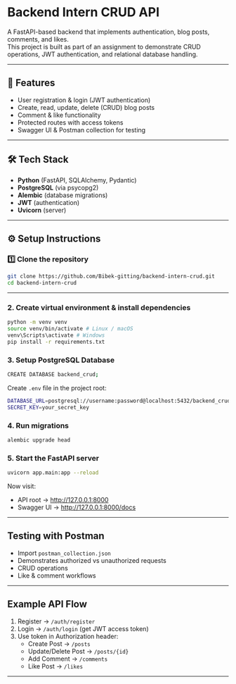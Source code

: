 # Backend Intern CRUD API

A FastAPI-based backend that implements authentication, blog posts, comments, and likes.  
This project is built as part of an assignment to demonstrate CRUD operations, JWT authentication, and relational database handling.

---

## 🚀 Features
- User registration & login (JWT authentication)
- Create, read, update, delete (CRUD) blog posts
- Comment & like functionality
- Protected routes with access tokens
- Swagger UI & Postman collection for testing

---

## 🛠️ Tech Stack
- **Python** (FastAPI, SQLAlchemy, Pydantic)
- **PostgreSQL** (via psycopg2)
- **Alembic** (database migrations)
- **JWT** (authentication)
- **Uvicorn** (server)

---

## ⚙️ Setup Instructions

### 1️⃣ Clone the repository
```bash
git clone https://github.com/Bibek-gitting/backend-intern-crud.git
cd backend-intern-crud
```
---

### 2. **Create virtual environment & install dependencies**
```bash
python -m venv venv
source venv/bin/activate # Linux / macOS
venv\Scripts\activate # Windows
pip install -r requirements.txt
```

### 3. **Setup PostgreSQL Database**
 ```bash
CREATE DATABASE backend_crud;
```
Create `.env` file in the project root:
```bash
DATABASE_URL=postgresql://username:password@localhost:5432/backend_crud
SECRET_KEY=your_secret_key
```

### 4. **Run migrations**
```bash
alembic upgrade head
```

### 5. **Start the FastAPI server**
```bash
uvicorn app.main:app --reload
```

Now visit:
- API root → http://127.0.0.1:8000
- Swagger UI → http://127.0.0.1:8000/docs

---

## Testing with Postman
- Import `postman_collection.json`
- Demonstrates authorized vs unauthorized requests
- CRUD operations
- Like & comment workflows

---

## Example API Flow
1. Register → `/auth/register`
2. Login → `/auth/login` (get JWT access token)
3. Use token in Authorization header:
   - Create Post → `/posts`
   - Update/Delete Post → `/posts/{id}`
   - Add Comment → `/comments`
   - Like Post → `/likes`

---

